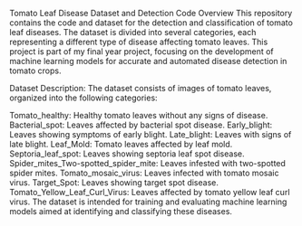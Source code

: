 Tomato Leaf Disease Dataset and Detection Code
Overview
This repository contains the code and dataset for the detection and classification of tomato leaf diseases. The dataset is divided into several categories, each representing a different type of disease affecting tomato leaves. This project is part of my final year project, focusing on the development of machine learning models for accurate and automated disease detection in tomato crops.

Dataset Description:
The dataset consists of images of tomato leaves, organized into the following categories:

Tomato_healthy: Healthy tomato leaves without any signs of disease.
Bacterial_spot: Leaves affected by bacterial spot disease.
Early_blight: Leaves showing symptoms of early blight.
Late_blight: Leaves with signs of late blight.
Leaf_Mold: Tomato leaves affected by leaf mold.
Septoria_leaf_spot: Leaves showing septoria leaf spot disease.
Spider_mites_Two-spotted_spider_mite: Leaves infested with two-spotted spider mites.
Tomato_mosaic_virus: Leaves infected with tomato mosaic virus.
Target_Spot: Leaves showing target spot disease.
Tomato_Yellow_Leaf_Curl_Virus: Leaves affected by tomato yellow leaf curl virus.
The dataset is intended for training and evaluating machine learning models aimed at identifying and classifying these diseases.

